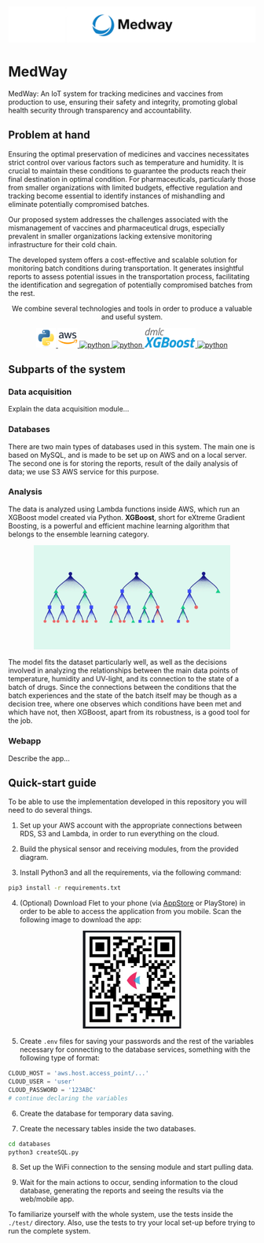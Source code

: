 <p align="center">
  <img src="./images/Medway2_slimSlim.png" width="1000">
</p>

# MedWay

MedWay: An IoT system for tracking medicines and vaccines from production to use, ensuring their safety and integrity, promoting global health security through transparency and accountability.

## Problem at hand

Ensuring the optimal preservation of medicines and vaccines necessitates strict control over various factors such as temperature and humidity. It is crucial to maintain these conditions to guarantee the products reach their final destination in optimal condition. For pharmaceuticals, particularly those from smaller organizations with limited budgets, effective regulation and tracking become essential to identify instances of mishandling and eliminate potentially compromised batches.

Our proposed system addresses the challenges associated with the mismanagement of vaccines and pharmaceutical drugs, especially prevalent in smaller organizations lacking extensive monitoring infrastructure for their cold chain.

The developed system offers a cost-effective and scalable solution for monitoring batch conditions during transportation. It generates insightful reports to assess potential issues in the transportation process, facilitating the identification and segregation of potentially compromised batches from the rest.

<p align="center">
We combine several technologies and tools in order to produce a valuable and useful system.
</p>

<p align="center">
<a href="https://www.python.org" target="_blank" rel="noreferrer">
<img src="https://raw.githubusercontent.com/devicons/devicon/master/icons/python/python-original.svg" alt="python" height="40"> 
</a>
<a href="https://aws.amazon.com/" target="_blank" rel="noreferrer">
<img src="./images/aws.png" alt="python" height="40"/> 
</a>
<a href="https://flet.dev/" target="_blank" rel="noreferrer">
<img src="https://res.cloudinary.com/practicaldev/image/fetch/s--C80QgetH--/c_fill,f_auto,fl_progressive,h_320,q_auto,w_320/https://dev-to-uploads.s3.amazonaws.com/uploads/user/profile_image/623522/e8798261-dd5f-44d2-a612-32cecae334b6.png" alt="python" height="40"/> 
</a>
<a href="https://platformio.org/" target="_blank" rel="noreferrer">
<img src="https://cdn.freebiesupply.com/logos/large/2x/platformio-logo-png-transparent.png" alt="python" height="40"/> 
</a>
<a href="https://xgboost.readthedocs.io/en/stable/#" target="_blank" rel="noreferrer">
<img src="./images/xgboost.png" alt="python" height="40"/> 
</a>
<a href="https://www.mysql.com/" target="_blank" rel="noreferrer">
<img src="https://1.bp.blogspot.com/-TNexKzkEY8M/Xk_d5jtWiAI/AAAAAAAAAqk/9GMEeX7Vuj8qK3YkOJHae3YHAzE1P-2PwCPcBGAYYCw/s1600/mysql-logo.png" alt="python" height="40"/>
</a>
</p>

<!-- <a target="_blank" rel="noopener noreferrer nofollow" href="https://camo.githubusercontent.com/2ecad22021fc13e37458a8d2b508a47352c096930f163927cb191353106f9309/68747470733a2f2f74656368737461636b2d67656e657261746f722e76657263656c2e6170702f646f636b65722d69636f6e2e737667">
<img src="https://camo.githubusercontent.com/2ecad22021fc13e37458a8d2b508a47352c096930f163927cb191353106f9309/68747470733a2f2f74656368737461636b2d67656e657261746f722e76657263656c2e6170702f646f636b65722d69636f6e2e737667" alt="icon" width="40" height="40">
</a> -->


## Subparts of the system

### Data acquisition

Explain the data acquisition module...

### Databases

There are two main types of databases used in this system. The main one is based on MySQL, and is made to be set up on AWS and on a local server. The second one is for storing the reports, result of the daily analysis of data; we use S3 AWS service for this purpose.

### Analysis

The data is analyzed using Lambda functions inside AWS, which run an XGBoost model created via Python. **XGBoost**, short for eXtreme Gradient Boosting, is a powerful and efficient machine learning algorithm that belongs to the ensemble learning category.

<p align="center">
  <img src="./images/xgboost_decisionTree.webp" width="400">
</p>

The model fits the dataset particularly well, as well as the decisions involved in analyzing the relationships between the main data points of temperature, humidity and UV-light, and its connection to the state of a batch of drugs. Since the connections between the conditions that the batch experiences and the state of the batch itself may be though as a decision tree, where one observes which conditions have been met and which have not, then XGBoost, apart from its robustness, is a good tool for the job.

<!-- Include image of the sensing module, once done -->

### Webapp

Describe the app...

## Quick-start guide

To be able to use the implementation developed in this repository you will need to do several things. 

1. Set up your AWS account with the appropriate connections between RDS, S3 and Lambda, in order to run everything on the cloud.

2. Build the physical sensor and receiving modules, from the provided diagram.

3. Install Python3 and all the requirements, via the following command:
```bash
pip3 install -r requirements.txt
```

4. (Optional) Download Flet to your phone (via [AppStore](https://apps.apple.com/mx/app/flet/id1624979699) or PlayStore) in order to be able to access the application from you mobile. Scan the following image to download the app:
<p align="center">
  <img src="./images/downloadFletQR.png" width="200">
</p>

5. Create `.env` files for saving your passwords and the rest of the variables necessary for connecting to the database services, something with the following type of format:
```python
CLOUD_HOST = 'aws.host.access_point/...'
CLOUD_USER = 'user'
CLOUD_PASSWORD = '123ABC'
# continue declaring the variables
```

6. Create the database for temporary data saving.

7. Create the necessary tables inside the two databases.
```bash
cd databases
python3 createSQL.py
```
8. Set up the WiFi connection to the sensing module and start pulling data. 

9. Wait for the main actions to occur, sending information to the cloud database, generating the reports and seeing the results via the web/mobile app.

To familiarize yourself with the whole system, use the tests inside the `./test/` directory. Also, use the tests to try your local set-up before trying to run the complete system.

